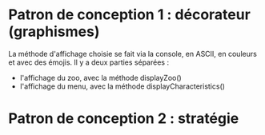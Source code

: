 # Patron de conception 1 : décorateur (graphismes)

La méthode d'affichage choisie se fait via la console, en ASCII, en couleurs et avec des émojis.
Il y a deux parties séparées :
* l'affichage du zoo, avec la méthode displayZoo()
* l'affichage du menu, avec la méthode displayCharacteristics()

# Patron de conception 2 : stratégie
